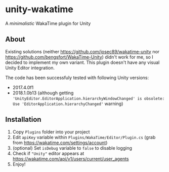 # unity-wakatime
A *minimalistic* WakaTime plugin for Unity

## About

Existing solutions (neither https://github.com/josec89/wakatime-unity nor https://github.com/bengsfort/WakaTime-Unity) didn't work for me, so I decided to implement my own variant. This plugin doesn't have any visual Unity Editor integration.

The code has been successfuly tested with following Unity versions:

* 2017.4.0f1
* 2018.1.0b13 (although getting `'UnityEditor.EditorApplication.hierarchyWindowChanged' is obsolete: Use 'EditorApplication.hierarchyChanged'` warning)

## Installation

1. Copy `Plugins` folder into your project
2. Edit `apiKey` variable within `Plugins/WakaTime/Editor/Plugin.cs` (grab from https://wakatime.com/settings/account)
3. (optional) Set `isDebug` variable to `false` to disable logging
4. Check if `"Unity"` editor appears at https://wakatime.com/api/v1/users/current/user_agents
5. Enjoy!

